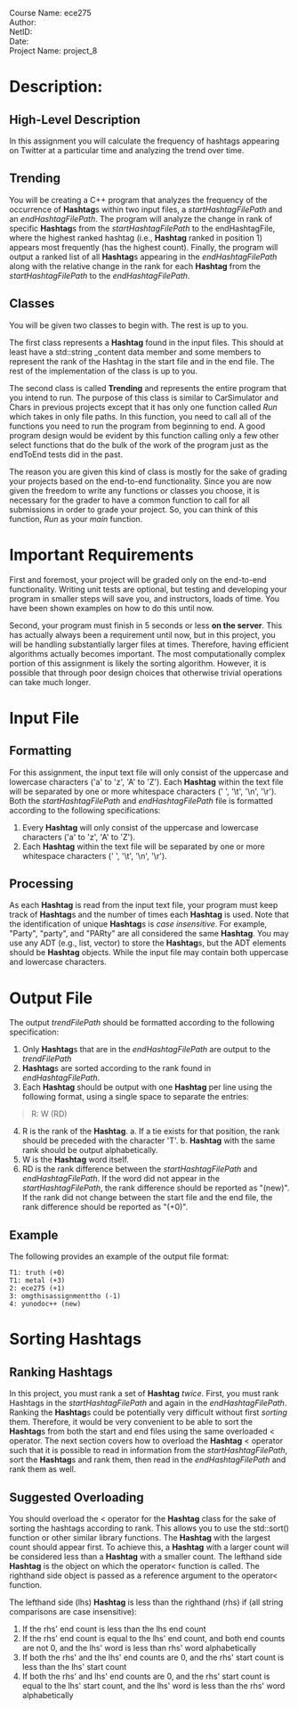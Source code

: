 Course Name: ece275 <br>
Author: <br>
NetID: <br>
Date: <br>
Project Name: project_8

# Description:
## High-Level Description
In this assignment you will calculate the frequency of hashtags appearing on Twitter at a particular time and analyzing the trend over time.

## Trending
You will be creating a C++ program that analyzes the frequency of the occurrence of **Hashtag**s within two input files, a *startHashtagFilePath* and an *endHashtagFilePath*. The program will analyze the change in rank of specific **Hashtag**s from the *startHashtagFilePath* to the endHashtagFile, where the highest ranked hashtag (i.e., **Hashtag** ranked in position 1) appears most frequently (has the highest count). Finally, the program will output a ranked list of all **Hashtag**s appearing in the *endHashtagFilePath* along with the relative change in the rank for each **Hashtag** from the *startHashtagFilePath* to the *endHashtagFilePath*.

## Classes
You will be given two classes to begin with. The rest is up to you.

The first class represents a **Hashtag** found in the input files. This should at least have a std::string _content data member and some members to represent the rank of the Hashtag in the start file and in the end file. The rest of the implementation of the class is up to you.

The second class is called **Trending** and represents the entire program that you intend to run. The purpose of this class is similar to CarSimulator and Chars in previous projects except that it has only one function called *Run* which takes in only file paths. In this function, you need to call all of the functions you need to run the program from beginning to end. A good program design would be evident by this function calling only a few other select functions that do the bulk of the work of the program just as the endToEnd tests did in the past.

The reason you are given this kind of class is mostly for the sake of grading your projects based on the end-to-end functionality. Since you are now given the freedom to write any functions or classes you choose, it is necessary for the grader to have a common function to call for all submissions in order to grade your project. So, you can think of this function, *Run* as your *main* function.

# Important Requirements
First and foremost, your project will be graded only on the end-to-end functionality. Writing unit tests are optional, but testing and developing your program in smaller steps will save you, and instructors, loads of time. You have been shown examples on how to do this until now.

Second, your program must finish in 5 seconds or less **on the server**. This has actually always been a requirement until now, but in this project, you will be handling substantially larger files at times. Therefore, having efficient algorithms actually becomes important. The most computationally complex portion of this assignment is likely the sorting algorithm. However, it is possible that through poor design choices that otherwise trivial operations can take much longer.

# Input File
## Formatting
For this assignment, the input text file will only consist of the uppercase and lowercase characters ('a' to 'z', 'A' to 'Z'). Each **Hashtag** within the text file will be separated by one or more whitespace characters (' ', '\t', '\n', '\r').
Both the *startHashtagFilePath* and *endHashtagFilePath* file is formatted according to the following specifications:
1. Every **Hashtag** will only consist of the uppercase and lowercase characters ('a' to 'z', 'A' to 'Z').
2. Each **Hashtag** within the text file will be separated by one or more whitespace characters (' ', '\t', '\n', '\r').

## Processing
As each **Hashtag** is read from the input text file, your program must keep track of **Hashtag**s and the number of times each **Hashtag** is used.
Note that the identification of unique **Hashtag**s is *case insensitive*. For example, "Party", "party", and "PARty" are all considered the same **Hashtag**.
You may use any ADT (e.g., list, vector) to store the **Hashtag**s, but the ADT elements should be **Hashtag** objects. While the input file may contain both uppercase and lowercase characters.

# Output File
The output *trendFilePath* should be formatted according to the following specification:
1. Only **Hashtag**s that are in the *endHashtagFilePath* are output to the *trendFilePath*
2. **Hashtag**s are sorted according to the rank found in *endHashtagFilePath*.
3. Each **Hashtag** should be output with one **Hashtag** per line using the following format, using a single space to separate the entries:

> R: W (RD)

4. R is the rank of the **Hashtag**.
a. If a tie exists for that position, the rank should be preceded with the character 'T'.
b. **Hashtag** with the same rank should be output alphabetically.
5. W is the **Hashtag** word itself.
6. RD is the rank difference between the *startHashtagFilePath* and *endHashtagFilePath*. If the word did not appear in the *startHashtagFilePath*, the rank difference should be reported as "(new)". If the rank did not change between the start file and the end file, the rank difference should be reported as "(+0)".

## Example
The following provides an example of the output file format:

```
T1: truth (+0)
T1: metal (+3)
2: ece275 (+1)
3: omgthisassignmenttho (-1)
4: yunodoc++ (new)
```

# Sorting Hashtags
## Ranking Hashtags
In this project, you must rank a set of **Hashtag** *twice*. First, you must rank Hashtags in the *startHashtagFilePath* and again in the *endHashtagFilePath*. Ranking the **Hashtag**s could be potentially very difficult without first *sorting* them. Therefore, it would be very convenient to be able to sort the **Hashtag**s from both the start and end files using the same overloaded < operator. The next section covers how to overload the **Hashtag** < operator such that it is possible to read in information from the *startHashtagFilePath*, sort the **Hashtag**s and rank them, then read in the *endHashtagFilePath* and rank them as well.

## Suggested Overloading
You should overload the < operator for the **Hashtag** class for the sake of sorting the hashtags according to rank. This allows you to use the std::sort() function or other similar library functions. The **Hashtag** with the largest count should appear first. To achieve this, a **Hashtag** with a larger count will be considered less than a **Hashtag** with a smaller count. The lefthand side **Hashtag** is the object on which the operator< function is called. The righthand side object is passed as a reference argument to the operator<  function.

The lefthand side (lhs) **Hashtag** is less than the righthand (rhs) if (all string comparisons are case insensitive):
1.    If the rhs' end count is less than the lhs end count
2.    If the rhs' end count is equal to the lhs' end count, and both end counts are not 0, and the lhs' word is less than rhs' word alphabetically
3.    If both the rhs' and the lhs' end counts are 0, and the rhs' start count is less than the lhs' start count
4.    If both the rhs' and lhs' end counts are 0, and the rhs' start count is equal to the lhs' start count, and the lhs' word is less than the rhs' word alphabetically



